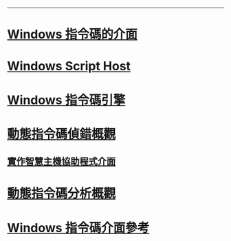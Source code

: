 ---
# [Windows 指令碼的介面](windows-script-interfaces.md)
# [Windows Script Host](windows-script-hosts.md)
# [Windows 指令碼引擎](windows-script-engines.md)
# [動態指令碼偵錯概觀](active-script-debugging-overview.md)
## [實作智慧主機協助程式介面](implementing-smart-host-helper-interfaces.md)
# [動態指令碼分析概觀](active-script-profiling-overview.md)
# [Windows 指令碼介面參考](reference/TOC.md)

